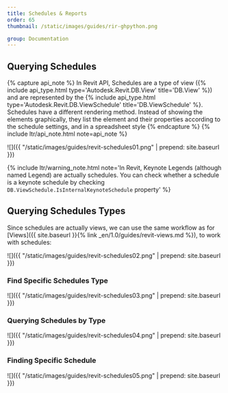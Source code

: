 ```yaml
---
title: Schedules & Reports
order: 65
thumbnail: /static/images/guides/rir-ghpython.png

group: Documentation
---
```


## Querying Schedules

{% capture api_note %}
In Revit API, Schedules are a type of view ({% include api_type.html type='Autodesk.Revit.DB.View' title='DB.View' %}) and are represented by the {% include api_type.html type='Autodesk.Revit.DB.ViewSchedule' title='DB.ViewSchedule' %}. Schedules have a different rendering method. Instead of showing the elements graphically, they list the element and their properties according to the schedule settings, and in a spreadsheet style
{% endcapture %}
{% include ltr/api_note.html note=api_note %}

![]({{ "/static/images/guides/revit-schedules01.png" | prepend: site.baseurl }})

{% include ltr/warning_note.html note='In Revit, Keynote Legends (although named Legend) are actually schedules. You can check whether a schedule is a keynote schedule by checking `DB.ViewSchedule.IsInternalKeynoteSchedule` property' %}

## Querying Schedules Types

Since schedules are actually views, we can use the same workflow as for [Views]({{ site.baseurl }}{% link _en/1.0/guides/revit-views.md %}), to work with schedules:

![]({{ "/static/images/guides/revit-schedules02.png" | prepend: site.baseurl }})

### Find Specific Schedules Type

![]({{ "/static/images/guides/revit-schedules03.png" | prepend: site.baseurl }})

### Querying Schedules by Type

![]({{ "/static/images/guides/revit-schedules04.png" | prepend: site.baseurl }})

### Finding Specific Schedule

![]({{ "/static/images/guides/revit-schedules05.png" | prepend: site.baseurl }})
